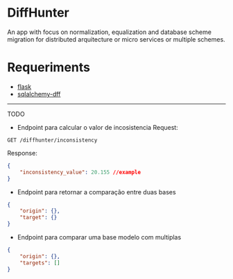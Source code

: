 # DiffHunter

An app with focus on normalization, equalization and database scheme migration for distributed arquitecture or micro services or multiple schemes.

# Requeriments
- [flask](https://github.com/pallets/flask)
- [sqlalchemy-dff](https://github.com/gianchub/sqlalchemy-diff)
---

TODO

- Endpoint para calcular o valor de incosistencia
Request:
```http
GET /diffhunter/inconsistency
```

Response:
```json
{
	"inconsistency_value": 20.155 //example
}
```
- Endpoint para retornar a comparação entre duas bases
```json
{
	"origin": {},
	"target": {}
}
```
- Endpoint para comparar uma base modelo com multiplas
```json
{
	"origin": {},
	"targets": []
}
```
